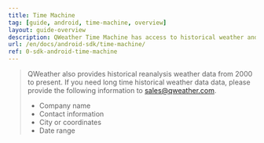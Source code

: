 ```yaml
---
title: Time Machine
tag: [guide, android, time-machine, overview]
layout: guide-overview
description: QWeather Time Machine has access to historical weather and air quality data for the last 10 days.
url: /en/docs/android-sdk/time-machine/
ref: 0-sdk-android-time-machine
---
```


> QWeather also provides historical reanalysis weather data from 2000 to present. If you need long time historical weather data data, please provide the following information to <sales@qweather.com>.
> 
> * Company name
> * Contact information
> * City or coordinates
> * Date range